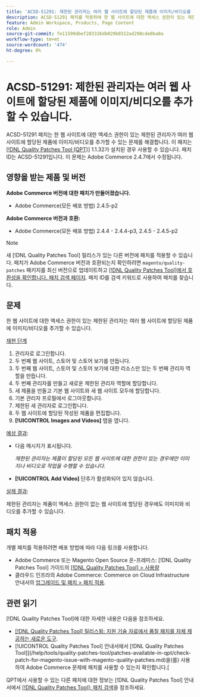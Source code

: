 ```yaml
---
title: 'ACSD-51291: 제한된 관리자는 여러 웹 사이트에 할당된 제품에 이미지/비디오를 추가할 수 있습니다.'
description: ACSD-51291 패치를 적용하여 한 웹 사이트에 대한 액세스 권한이 있는 제한된 관리자가 여러 웹 사이트에 할당된 제품에 이미지/비디오를 추가할 수 있는 Adobe Commerce 문제를 해결합니다.
feature: Admin Workspace, Products, Page Content
role: Admin
source-git-commit: fe11599dbef283326db029b0312ad290cde0ba0a
workflow-type: tm+mt
source-wordcount: '474'
ht-degree: 0%

---
```


# ACSD-51291: 제한된 관리자는 여러 웹 사이트에 할당된 제품에 이미지/비디오를 추가할 수 있습니다.

ACSD-51291 패치는 한 웹 사이트에 대한 액세스 권한이 있는 제한된 관리자가 여러 웹 사이트에 할당된 제품에 이미지/비디오를 추가할 수 있는 문제를 해결합니다. 이 패치는 [[!DNL Quality Patches Tool (QPT)]](https://experienceleague.adobe.com/en/docs/commerce-knowledge-base/kb/announcements/commerce-announcements/magento-quality-patches-released-new-tool-to-self-serve-quality-patches) 1.1.32가 설치된 경우 사용할 수 있습니다. 패치 ID는 ACSD-51291입니다. 이 문제는 Adobe Commerce 2.4.7에서 수정됩니다.

## 영향을 받는 제품 및 버전

**Adobe Commerce 버전에 대한 패치가 만들어졌습니다.**

* Adobe Commerce(모든 배포 방법) 2.4.5-p2

**Adobe Commerce 버전과 호환:**

* Adobe Commerce(모든 배포 방법) 2.4.4 - 2.4.4-p3, 2.4.5 - 2.4.5-p2

>[!NOTE]
>
>새 [!DNL Quality Patches Tool] 릴리스가 있는 다른 버전에 패치를 적용할 수 있습니다. 패치가 Adobe Commerce 버전과 호환되는지 확인하려면 `magento/quality-patches` 패키지를 최신 버전으로 업데이트하고 [[!DNL Quality Patches Tool]에서 호환성을 확인합니다. 패치 검색 페이지](https://experienceleague.adobe.com/tools/commerce-quality-patches/index.html). 패치 ID를 검색 키워드로 사용하여 패치를 찾습니다.

## 문제

한 웹 사이트에 대한 액세스 권한이 있는 제한된 관리자는 여러 웹 사이트에 할당된 제품에 이미지/비디오를 추가할 수 있습니다.

<u>재현 단계</u>

1. 관리자로 로그인합니다.
1. 두 번째 웹 사이트, 스토어 및 스토어 보기를 만듭니다.
1. 두 번째 웹 사이트, 스토어 및 스토어 보기에 대한 리소스만 있는 두 번째 관리자 역할을 만듭니다.
1. 두 번째 관리자를 만들고 새로운 제한된 관리자 역할에 할당합니다.
1. 새 제품을 만들고 기본 웹 사이트와 새 웹 사이트 모두에 할당합니다.
1. 기본 관리자 프로필에서 로그아웃합니다.
1. 제한된 새 관리자로 로그인합니다.
1. 두 웹 사이트에 할당된 작성된 제품을 편집합니다.
1. **[!UICONTROL Images and Videos]** 탭을 엽니다.

<u>예상 결과</u>:

* 다음 메시지가 표시됩니다.

  *제한된 관리자는 제품이 할당된 모든 웹 사이트에 대한 권한이 있는 경우에만 이미지나 비디오로 작업을 수행할 수 있습니다.*

* **[!UICONTROL Add Video]** 단추가 활성화되어 있지 않습니다.

<u>실제 결과</u>:

제한된 관리자는 제품이 액세스 권한이 없는 웹 사이트에 할당된 경우에도 이미지와 비디오를 추가할 수 있습니다.

## 패치 적용

개별 패치를 적용하려면 배포 방법에 따라 다음 링크를 사용합니다.

* Adobe Commerce 또는 Magento Open Source 온-프레미스: [!DNL Quality Patches Tool] 가이드의 [[!DNL Quality Patches Tool] > 사용량](/help/tools/quality-patches-tool/usage.md)
* 클라우드 인프라의 Adobe Commerce: Commerce on Cloud Infrastructure 안내서의 [업그레이드 및 패치 > 패치 적용](https://experienceleague.adobe.com/docs/commerce-cloud-service/user-guide/develop/upgrade/apply-patches.html).

## 관련 읽기

[!DNL Quality Patches Tool]에 대한 자세한 내용은 다음을 참조하세요.

* [[!DNL Quality Patches Tool] 릴리스됨: 지원 기술 자료에서 품질 패치를 자체 제공하는 새로운 도구](https://experienceleague.adobe.com/en/docs/commerce-knowledge-base/kb/announcements/commerce-announcements/magento-quality-patches-released-new-tool-to-self-serve-quality-patches).
* [!UICONTROL Quality Patches Tool] 안내서에서  [!DNL Quality Patches Tool]](/help/tools/quality-patches-tool/patches-available-in-qpt/check-patch-for-magento-issue-with-magento-quality-patches.md)을(를) 사용하여 Adobe Commerce 문제에 패치를 사용할 수 있는지 확인합니다.[


QPT에서 사용할 수 있는 다른 패치에 대한 정보는 [!DNL Quality Patches Tool] 안내서에서 [[!DNL Quality Patches Tool]: 패치 검색](https://experienceleague.adobe.com/tools/commerce-quality-patches/index.html)을 참조하세요.
